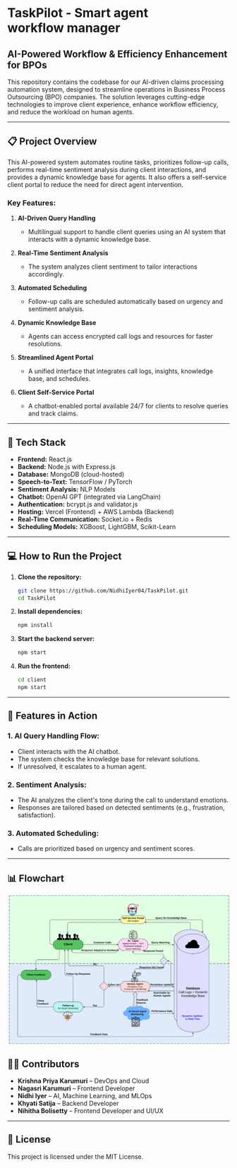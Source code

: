 # TaskPilot - Smart agent workflow manager

## AI-Powered Workflow & Efficiency Enhancement for BPOs

This repository contains the codebase for our AI-driven claims processing automation system, designed to streamline operations in Business Process Outsourcing (BPO) companies. The solution leverages cutting-edge technologies to improve client experience, enhance workflow efficiency, and reduce the workload on human agents.

---

## **📋 Project Overview**

This AI-powered system automates routine tasks, prioritizes follow-up calls, performs real-time sentiment analysis during client interactions, and provides a dynamic knowledge base for agents. It also offers a self-service client portal to reduce the need for direct agent intervention.

### **Key Features:**
1. **AI-Driven Query Handling**  
   - Multilingual support to handle client queries using an AI system that interacts with a dynamic knowledge base.

2. **Real-Time Sentiment Analysis**  
   - The system analyzes client sentiment to tailor interactions accordingly.

3. **Automated Scheduling**  
   - Follow-up calls are scheduled automatically based on urgency and sentiment analysis.

4. **Dynamic Knowledge Base**  
   - Agents can access encrypted call logs and resources for faster resolutions.

5. **Streamlined Agent Portal**  
   - A unified interface that integrates call logs, insights, knowledge base, and schedules.

6. **Client Self-Service Portal**  
   - A chatbot-enabled portal available 24/7 for clients to resolve queries and track claims.

---

## **🔧 Tech Stack**

- **Frontend:** React.js  
- **Backend:** Node.js with Express.js  
- **Database:** MongoDB (cloud-hosted)  
- **Speech-to-Text:** TensorFlow / PyTorch  
- **Sentiment Analysis:** NLP Models  
- **Chatbot:** OpenAI GPT (integrated via LangChain)  
- **Authentication:** bcrypt.js and validator.js  
- **Hosting:** Vercel (Frontend) + AWS Lambda (Backend)  
- **Real-Time Communication:** Socket.io + Redis  
- **Scheduling Models:** XGBoost, LightGBM, Scikit-Learn  

---

## **💻 How to Run the Project**

1. **Clone the repository:**
   ```bash
   git clone https://github.com/NidhiIyer04/TaskPilot.git
   cd TaskPilot
   ```

2. **Install dependencies:**
   ```bash
   npm install
   ```

3. **Start the backend server:**
   ```bash
   npm start
   ```

4. **Run the frontend:**
   ```bash
   cd client
   npm start
   ```

---

## **🚀 Features in Action**

### **1. AI Query Handling Flow:**
- Client interacts with the AI chatbot.
- The system checks the knowledge base for relevant solutions.
- If unresolved, it escalates to a human agent.

### **2. Sentiment Analysis:**
- The AI analyzes the client's tone during the call to understand emotions.
- Responses are tailored based on detected sentiments (e.g., frustration, satisfaction).

### **3. Automated Scheduling:**
- Calls are prioritized based on urgency and sentiment scores.

---

## **📊 Flowchart**


![Figure](architecture.png)



## **👨‍💻 Contributors**

- **Krishna Priya Karumuri** – DevOps and Cloud  
- **Nagasri Karumuri** – Frontend Developer  
- **Nidhi Iyer** – AI, Machine Learning, and MLOps  
- **Khyati Satija** – Backend Developer  
- **Nihitha Bolisetty** – Frontend Developer and UI/UX  

---

## **📄 License**

This project is licensed under the MIT License.

